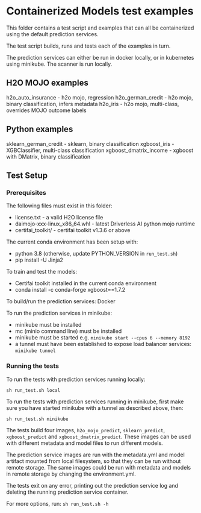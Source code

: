 # Containerized Models test examples

This folder contains a test script and examples that can all be
containerized using the default prediction services.

The test script builds, runs and tests each of the examples in turn.

The prediction services can either be run in docker locally, or in
kubernetes using minikube. The scanner is run locally.

## H2O MOJO examples

h2o_auto_insurance - h2o mojo, regression
h2o_german_credit - h2o mojo, binary classification, infers metadata
h2o_iris - h2o mojo, multi-class, overrides MOJO outcome labels

## Python examples

sklearn_german_credit - sklearn, binary classification
xgboost_iris - XGBClassifier, multi-class classification
xgboost_dmatrix_income - xgboost with DMatrix, binary classification

## Test Setup

### Prerequisites

The following files must exist in this folder:
* license.txt - a valid H2O license file
* daimojo-xxx-linux_x86_64.whl - latest Driverless AI python mojo runtime
* certifai_toolkit/ - certifai toolkit v1.3.6 or above

The current conda environment has been setup with:
* python 3.8 (otherwise, update PYTHON_VERSION in `run_test.sh`)
* pip install -U Jinja2

To train and test the models:
* Certifai toolkit installed in the current conda environment
* conda install -c conda-forge xgboost==1.7.2

To build/run the prediction services: Docker

To run the prediction services in minikube:
* minikube must be installed
* mc (minio command line) must be installed
* minikube must be started e.g. `minikube start --cpus 6 --memory 8192`
* a tunnel must have been established to expose load balancer services: `minikube tunnel`

### Running the tests

To run the tests with prediction services running locally:
```
sh run_test.sh local
```

To run the tests with prediction services running in minikube, first make sure
you have started minikube with a tunnel as described above, then:
```
sh run_test.sh minikube
```

The tests build four images, `h2o_mojo_predict`, `sklearn_predict`,  
`xgboost_predict` and `xgboost_dmatrix_predict`. These images can be
used with different metadata and model files to run different
models.

The prediction service images are run with the metadata.yml and model
artifact mounted from local filesystem, so that they can be run without remote
storage.  The same images could be run with metadata and models in remote
storage by changing the environment.yml.

The tests exit on any error, printing out the prediction service log
and deleting the running prediction service container.

For more options, run: `sh run_test.sh -h`

